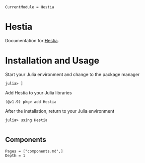 ```@meta
CurrentModule = Hestia
```

# Hestia

Documentation for [Hestia](https://github.com/stephans3/Hestia.jl).

# Installation and Usage

Start your Julia environment and change to the package manager
```
julia> ]
```

Add Hestia to your Julia libraries
```
(@v1.9) pkg> add Hestia
```

After the installation, return to your Julia environment
```
julia> using Hestia
```



```@index
```

## Components

```@contents
Pages = ["components.md",]
Depth = 1
```

